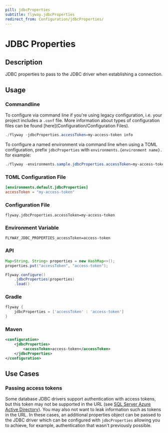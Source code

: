 ```yaml
---
pill: jdbcProperties
subtitle: flyway.jdbcProperties
redirect_from: Configuration/jdbcProperties/
---
```


# JDBC Properties

## Description
JDBC properties to pass to the JDBC driver when establishing a connection.

## Usage

### Commandline
To configure via command line if you're using legacy configuration, i.e. your project includes a `.conf` file. 
More information about types of configuration files can be found [here](Configuration/Configuration Files). 
```powershell
./flyway -jdbcProperties.accessToken=my-access-token info
```

To configure a named environment via command line when using a TOML configuration, prefix `jdbcProperties` with `environments.{environment name}.` for example:
```powershell
./flyway -environments.sample.jdbcProperties.accessToken=my-access-token info
```

### TOML Configuration File
```toml
[environments.default.jdbcProperties]
accessToken = "my-access-token"
```

### Configuration File
```properties
flyway.jdbcProperties.accessToken=my-access-token
```

### Environment Variable
```properties
FLYWAY_JDBC_PROPERTIES_accessToken=access-token
```

### API
```java
Map<String, String> properties = new HashMap<>();
properties.put("accessToken", "access-token");

Flyway.configure()
    .jdbcProperties(properties)
    .load()
```

### Gradle
```groovy
flyway {
    jdbcProperties = ['accessToken' : 'access-token']
}
```

### Maven
```xml
<configuration>
    <jdbcProperties>
        <accessToken>access-token</accessToken>
    </jdbcProperties>
</configuration>
```

## Use Cases

### Passing access tokens

Some database JDBC drivers support authentication with access tokens, but this token may not be supported in the URL (see [SQL Server Azure Active Directory](<Supported Databases/SQL Server Database>)). You may also not want to leak information such as tokens in the URL. In these cases, an additional properties object can be passed to the JDBC driver which can be configured with `jdbcProperties` allowing you to achieve, for example, authentication that wasn't previously possible.
